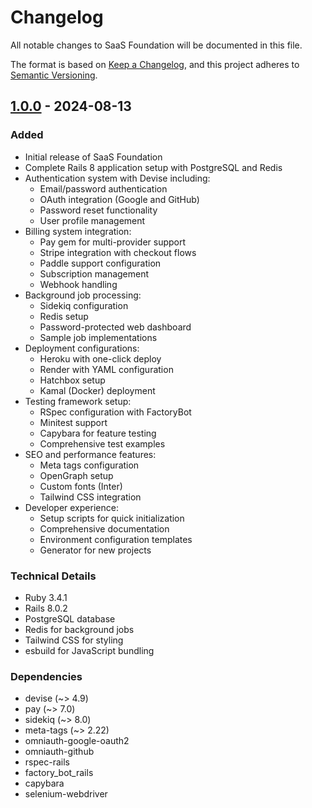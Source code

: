# Changelog

All notable changes to SaaS Foundation will be documented in this file.

The format is based on [Keep a Changelog](https://keepachangelog.com/en/1.0.0/),
and this project adheres to [Semantic Versioning](https://semver.org/spec/v2.0.0.html).

## [1.0.0] - 2024-08-13

### Added
- Initial release of SaaS Foundation
- Complete Rails 8 application setup with PostgreSQL and Redis
- Authentication system with Devise including:
  - Email/password authentication
  - OAuth integration (Google and GitHub)
  - Password reset functionality
  - User profile management
- Billing system integration:
  - Pay gem for multi-provider support
  - Stripe integration with checkout flows
  - Paddle support configuration
  - Subscription management
  - Webhook handling
- Background job processing:
  - Sidekiq configuration
  - Redis setup
  - Password-protected web dashboard
  - Sample job implementations
- Deployment configurations:
  - Heroku with one-click deploy
  - Render with YAML configuration
  - Hatchbox setup
  - Kamal (Docker) deployment
- Testing framework setup:
  - RSpec configuration with FactoryBot
  - Minitest support
  - Capybara for feature testing
  - Comprehensive test examples
- SEO and performance features:
  - Meta tags configuration
  - OpenGraph setup
  - Custom fonts (Inter)
  - Tailwind CSS integration
- Developer experience:
  - Setup scripts for quick initialization
  - Comprehensive documentation
  - Environment configuration templates
  - Generator for new projects

### Technical Details
- Ruby 3.4.1
- Rails 8.0.2
- PostgreSQL database
- Redis for background jobs
- Tailwind CSS for styling
- esbuild for JavaScript bundling

### Dependencies
- devise (~> 4.9)
- pay (~> 7.0)
- sidekiq (~> 8.0)
- meta-tags (~> 2.22)
- omniauth-google-oauth2
- omniauth-github
- rspec-rails
- factory_bot_rails
- capybara
- selenium-webdriver

[1.0.0]: https://github.com/your-username/saas-foundation/releases/tag/v1.0.0
